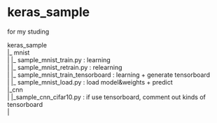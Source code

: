 # keras_sample

for my studing  
   
keras_sample  
|_ mnist    
|    |_ sample_mnist_train.py : learning  
|     |_ sample_mnist_retrain.py : relearning  
|     |_ sample_mnist_train_tensorboard : learning + generate tensorboard  
|     |_ sample_mnist_load.py : load model&weights + predict  
|_cnn  
|     |_sample_cnn_cifar10.py : if use tensorboard, comment out kinds of tensorboard  
|  





